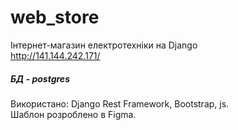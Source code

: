 # web_store
Інтернет-магазин електротехніки на Django<br>
http://141.144.242.171/

##### БД - postgres
Використано: Django Rest Framework, Bootstrap, js.<br>
Шаблон розроблено в Figma.
